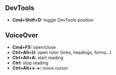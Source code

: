 ## DevTools

- **Cmd+Shift+D:** toggle DevTools position

## VoiceOver

- **Cmd+F5:** open/close
- **Ctrl+Alt+U:** open rotor (links, headings, forms…)
- **Ctrl+Alt+A:** start reading
- **Ctrl:** stop reading
- **Ctrl+Alt+←→:** move cursor
